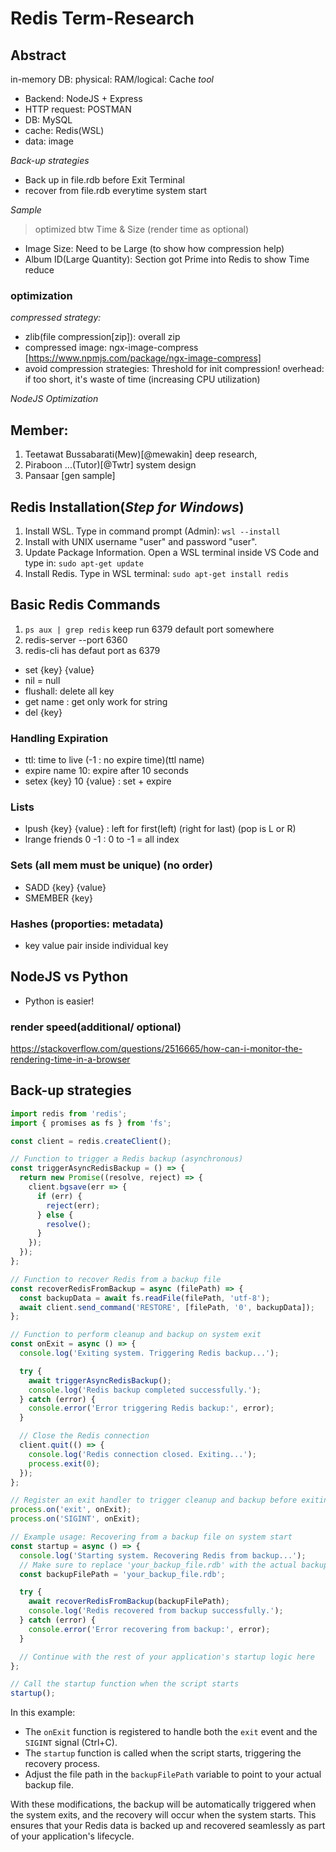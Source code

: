 # Redis Term-Research 

## Abstract
in-memory DB: physical: RAM/logical: Cache
*tool*
- Backend: NodeJS + Express
- HTTP request: POSTMAN
- DB: MySQL
- cache: Redis(WSL)
- data: image

*Back-up strategies*
- Back up in file.rdb before Exit Terminal
- recover from file.rdb everytime system start

*Sample*
> optimized btw Time & Size (render time as optional)
- Image Size: Need to be Large (to show how compression help)
- Album ID(Large Quantity): Section got Prime into Redis to show Time reduce

### optimization
*compressed strategy:*
- zlib(file compression[zip]): overall zip
- compressed image: ngx-image-compress [https://www.npmjs.com/package/ngx-image-compress]
- avoid compression strategies:
    Threshold for init compression!
    overhead: if too short, it's waste of time (increasing CPU utilization)

*NodeJS Optimization*

## Member:
1. Teetawat Bussabarati(Mew)[@mewakin] deep research, 
2. Piraboon ...(Tutor)[@Twtr] system design
3. Pansaar [gen sample]
 
## Redis Installation(*Step for Windows*)
 1. Install WSL. Type in command prompt (Admin): `wsl --install`
 2. Install with UNIX username "user" and password "user".
 3. Update Package Information. Open a WSL terminal inside VS Code and type in: `sudo apt-get update`
 4. Install Redis. Type in WSL terminal: `sudo apt-get install redis`

## Basic Redis Commands
1. `ps aux | grep redis` keep run 6379 default port somewhere
2. redis-server --port 6360
3. redis-cli has defaut port as 6379

- set {key} {value}
- nil = null
- flushall: delete all key
- get name : get only work for string
- del {key}

### Handling Expiration
- ttl: time to live (-1 : no expire time)(ttl name)
- expire name 10: expire after 10 seconds
- setex {key} 10 {value} : set + expire

### Lists
- lpush {key} {value} : left for first(left) (right for last) (pop is L or R)
- lrange friends 0 -1 : 0 to -1 = all index

### Sets (all mem must be unique) (no order)
- SADD {key} {value}
- SMEMBER {key}

### Hashes (proporties: metadata)
- key value pair inside individual key

## NodeJS vs Python 
- Python is easier!

### render speed(additional/ optional)
https://stackoverflow.com/questions/2516665/how-can-i-monitor-the-rendering-time-in-a-browser

## Back-up strategies 
```javascript
import redis from 'redis';
import { promises as fs } from 'fs';

const client = redis.createClient();

// Function to trigger a Redis backup (asynchronous)
const triggerAsyncRedisBackup = () => {
  return new Promise((resolve, reject) => {
    client.bgsave(err => {
      if (err) {
        reject(err);
      } else {
        resolve();
      }
    });
  });
};

// Function to recover Redis from a backup file
const recoverRedisFromBackup = async (filePath) => {
  const backupData = await fs.readFile(filePath, 'utf-8');
  await client.send_command('RESTORE', [filePath, '0', backupData]);
};

// Function to perform cleanup and backup on system exit
const onExit = async () => {
  console.log('Exiting system. Triggering Redis backup...');

  try {
    await triggerAsyncRedisBackup();
    console.log('Redis backup completed successfully.');
  } catch (error) {
    console.error('Error triggering Redis backup:', error);
  }

  // Close the Redis connection
  client.quit(() => {
    console.log('Redis connection closed. Exiting...');
    process.exit(0);
  });
};

// Register an exit handler to trigger cleanup and backup before exiting
process.on('exit', onExit);
process.on('SIGINT', onExit);

// Example usage: Recovering from a backup file on system start
const startup = async () => {
  console.log('Starting system. Recovering Redis from backup...');
  // Make sure to replace 'your_backup_file.rdb' with the actual backup file path
  const backupFilePath = 'your_backup_file.rdb';

  try {
    await recoverRedisFromBackup(backupFilePath);
    console.log('Redis recovered from backup successfully.');
  } catch (error) {
    console.error('Error recovering from backup:', error);
  }

  // Continue with the rest of your application's startup logic here
};

// Call the startup function when the script starts
startup();
```
In this example:

- The `onExit` function is registered to handle both the `exit` event and the `SIGINT` signal (Ctrl+C).
- The `startup` function is called when the script starts, triggering the recovery process.
- Adjust the file path in the `backupFilePath` variable to point to your actual backup file.

With these modifications, the backup will be automatically triggered when the system exits, and the recovery will occur when the system starts. This ensures that your Redis data is backed up and recovered seamlessly as part of your application's lifecycle.